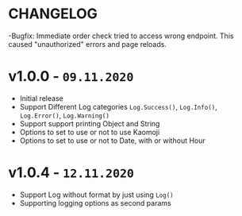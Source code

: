# CHANGELOG

-Bugfix: Immediate order check tried to access wrong endpoint. This caused "unauthorized" errors and page reloads.

# v1.0.0 - `09.11.2020`

- Initial release
- Support Different Log categories `Log.Success()`, `Log.Info()`, `Log.Error()`, `Log.Warning()`
- Support support printing Object and String
- Options to set to use or not to use Kaomoji
- Options to set to use or not to Date, with or without Hour

# v1.0.4 - `12.11.2020`

- Support Log without format by just using `Log()`
- Supporting logging options as second params
